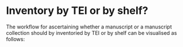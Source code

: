 # Inventory by TEI or by shelf?

The workflow for ascertaining whether a manuscript or a manuscript collection should by inventoried by TEI or by shelf can be visualised as follows:

